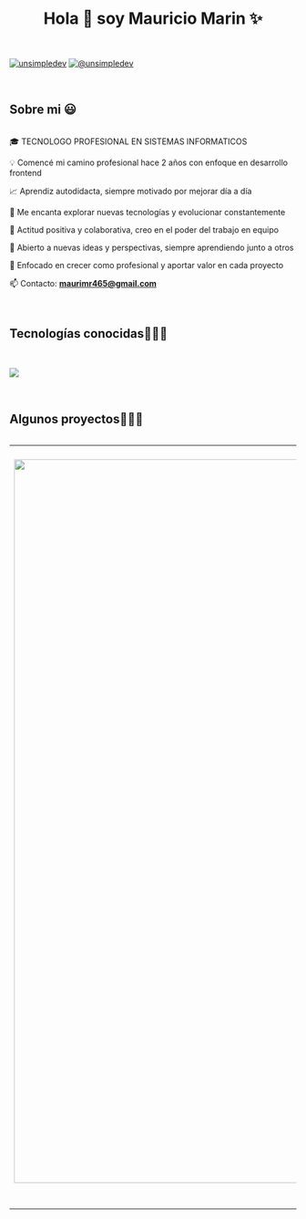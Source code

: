 <h1 align="center">Hola 👋  soy Mauricio Marin ✨ </h1> 
<br>
<p align="left">
<a href="https://linkedin.com/in/mauricio-marin-dev" target="blank"><img align="center" src="https://img.shields.io/badge/LinkedIn-0077B5?style=for-the-badge&logo=linkedin&logoColor=white" alt="unsimpledev"/></a>
<a href = "mailto:maurimr465@gmail.com" target="blank"><img align="center" src="https://img.shields.io/badge/Gmail-D14836?style=for-the-badge&logo=gmail&logoColor=white" alt="@unsimpledev"  /></a>
  </p>
<br>
<h2>Sobre mi 😃</h2>
<!--Intro start-->

<p align="left"><br>
🎓 TECNOLOGO PROFESIONAL EN SISTEMAS INFORMATICOS 
  
💡 Comencé mi camino profesional hace 2 años con enfoque en desarrollo frontend

📈 Aprendiz autodidacta, siempre motivado por mejorar día a día

🚀 Me encanta explorar nuevas tecnologías y evolucionar constantemente

🤝 Actitud positiva y colaborativa, creo en el poder del trabajo en equipo

🧠 Abierto a nuevas ideas y perspectivas, siempre aprendiendo junto a otros

🎯 Enfocado en crecer como profesional y aportar valor en cada proyecto

📫 Contacto: **maurimr465@gmail.com**
<!--Intro end-->
  </p>
<br>

<h2 >Tecnologías conocidas👨🏻‍💻</h2><br>
<!--tech stack icons-->
<p align="left">
  <a href="https://skillicons.dev">
    <img src="https://skillicons.dev/icons?i=html,css,tailwind,js,ts,react,nextjs,astro,github,git,netlify,py,firebase," />
  </a>
</p>
<br>
<!-------------------------->
<div id="proyectos">
<h2 >Algunos proyectos👨🏻‍💻</h2>

<table align="left" >
<tr border="none">
  <td width="30%" align="center">
    <p align="center">
         <a href="https://truequeando.netlify.app/" title="Go to Source"><img width="1269" alt="image" src="https://github.com/user-attachments/assets/ae8b2e0f-03a9-4922-92c8-b8e29b295635" />
</a>
         <a href="https://github.com/Mauricio-mr-Dev" title="Go to Source"><img align="center" src="https://img.shields.io/badge/GitHub-100000?style=for-the-badge&logo=github&logoColor=white" alt="@unsimpledev" /></a>
      </p>
    <p align="center">
        <a href="https://youtu.be/rISmdhlhOPM" target="blank"></a>
      <a href="https://github.com/unsimpledev/ProyectoSMSGateway" target="blank"></a>
    </p>       
</td>
<td width="30%" align="center">
    <p align="center">
    
<img width="1256" alt="image" src="https://github.com/user-attachments/assets/c404e3f7-e14b-407d-8d88-a66a9ac02e5e" />
</a>
      </p>
    <p align="center">
       <a href="https://github.com/Mauricio-mr-Dev" title="Go to Source">
      <a href="https://github.com/unsimpledev/ProyectoNotificaciones" target="blank"><img align="center" src="https://img.shields.io/badge/GitHub-100000?style=for-the-badge&logo=github&logoColor=white" alt="@unsimpledev" /></a>
    </p>       
</td>
  <td width="30%" align="center">
    <p align="center">
     <a href="https://github.com/Mauricio-mr-Dev" title="Go to Source">
       <img width="1264" alt="image" src="https://github.com/user-attachments/assets/2434e6d6-cec1-4fa0-a84d-0b212786f8b0" 
         alt="VIDEO" /></a>
      </p>
    <p align="center">
         <a href="https://github.com/Mauricio-mr-Dev" title="Go to Source  target="blank"">
      <a href="https://github.com/unsimpledev/MiChatGPT" target="blank"><img align="center" src="https://img.shields.io/badge/GitHub-100000?style=for-the-badge&logo=github&logoColor=white" alt="@unsimpledev" /></a>
    </p>       
</td> 
</td>
</tr>
</table>
  </div>


